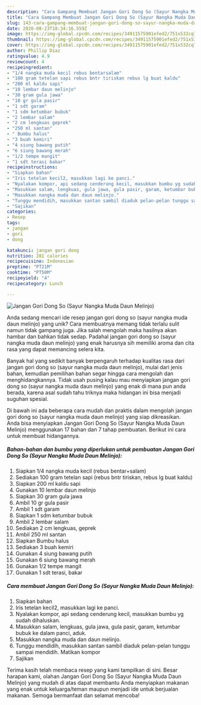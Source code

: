 ```yaml
---
description: "Cara Gampang Membuat Jangan Gori Dong So (Sayur Nangka Muda Daun Melinjo) Anti Gagal"
title: "Cara Gampang Membuat Jangan Gori Dong So (Sayur Nangka Muda Daun Melinjo) Anti Gagal"
slug: 143-cara-gampang-membuat-jangan-gori-dong-so-sayur-nangka-muda-daun-melinjo-anti-gagal
date: 2020-08-23T18:34:16.559Z
image: https://img-global.cpcdn.com/recipes/34911575901efed2/751x532cq70/jangan-gori-dong-so-sayur-nangka-muda-daun-melinjo-foto-resep-utama.jpg
thumbnail: https://img-global.cpcdn.com/recipes/34911575901efed2/751x532cq70/jangan-gori-dong-so-sayur-nangka-muda-daun-melinjo-foto-resep-utama.jpg
cover: https://img-global.cpcdn.com/recipes/34911575901efed2/751x532cq70/jangan-gori-dong-so-sayur-nangka-muda-daun-melinjo-foto-resep-utama.jpg
author: Phillip Diaz
ratingvalue: 4.9
reviewcount: 4
recipeingredient:
- "1/4 nangka muda kecil rebus bentarsalam"
- "100 gram tetelan sapi rebus bntr tiriskan rebus lg buat kaldu"
- "200 ml kaldu sapi"
- "10 lembar daun melinjo"
- "30 gram gula jawa"
- "10 gr gula pasir"
- "1 sdt garam"
- "1 sdm ketumbar bubuk"
- "2 lembar salam"
- "2 cm lengkuas geprek"
- "250 ml santan"
- " Bumbu halus"
- "3 buah kemiri"
- "4 siung bawang putih"
- "6 siung bawang merah"
- "1/2 tempe mangit"
- "1 sdt terasi bakar"
recipeinstructions:
- "Siapkan bahan"
- "Iris tetelan kecil2, masukkan lagi ke panci."
- "Nyalakan kompor, api sedang cenderung kecil, masukkan bumbu yg sudah dihaluskan."
- "Masukkan salam, lengkuas, gula jawa, gula pasir, garam, ketumbar bubuk ke dalam panci, aduk."
- "Masukkan nangka muda dan daun melinjo."
- "Tunggu mendidih, masukkan santan sambil diaduk pelan-pelan tunggu sampai mendidih. Matikan kompor"
- "Sajikan"
categories:
- Resep
tags:
- jangan
- gori
- dong

katakunci: jangan gori dong 
nutrition: 281 calories
recipecuisine: Indonesian
preptime: "PT21M"
cooktime: "PT50M"
recipeyield: "4"
recipecategory: Lunch

---
```



![Jangan Gori Dong So (Sayur Nangka Muda Daun Melinjo)](https://img-global.cpcdn.com/recipes/34911575901efed2/751x532cq70/jangan-gori-dong-so-sayur-nangka-muda-daun-melinjo-foto-resep-utama.jpg)

Anda sedang mencari ide resep jangan gori dong so (sayur nangka muda daun melinjo) yang unik? Cara membuatnya memang tidak terlalu sulit namun tidak gampang juga. Jika salah mengolah maka hasilnya akan hambar dan bahkan tidak sedap. Padahal jangan gori dong so (sayur nangka muda daun melinjo) yang enak harusnya sih memiliki aroma dan cita rasa yang dapat memancing selera kita.



Banyak hal yang sedikit banyak berpengaruh terhadap kualitas rasa dari jangan gori dong so (sayur nangka muda daun melinjo), mulai dari jenis bahan, kemudian pemilihan bahan segar hingga cara mengolah dan menghidangkannya. Tidak usah pusing kalau mau menyiapkan jangan gori dong so (sayur nangka muda daun melinjo) yang enak di mana pun anda berada, karena asal sudah tahu triknya maka hidangan ini bisa menjadi suguhan spesial.


Di bawah ini ada beberapa cara mudah dan praktis dalam mengolah jangan gori dong so (sayur nangka muda daun melinjo) yang siap dikreasikan. Anda bisa menyiapkan Jangan Gori Dong So (Sayur Nangka Muda Daun Melinjo) menggunakan 17 bahan dan 7 tahap pembuatan. Berikut ini cara untuk membuat hidangannya.

<!--inarticleads1-->

##### Bahan-bahan dan bumbu yang diperlukan untuk pembuatan Jangan Gori Dong So (Sayur Nangka Muda Daun Melinjo):

1. Siapkan 1/4 nangka muda kecil (rebus bentar+salam)
1. Sediakan 100 gram tetelan sapi (rebus bntr tiriskan, rebus lg buat kaldu)
1. Siapkan 200 ml kaldu sapi
1. Gunakan 10 lembar daun melinjo
1. Siapkan 30 gram gula jawa
1. Ambil 10 gr gula pasir
1. Ambil 1 sdt garam
1. Siapkan 1 sdm ketumbar bubuk
1. Ambil 2 lembar salam
1. Sediakan 2 cm lengkuas, geprek
1. Ambil 250 ml santan
1. Siapkan  Bumbu halus
1. Sediakan 3 buah kemiri
1. Gunakan 4 siung bawang putih
1. Gunakan 6 siung bawang merah
1. Gunakan 1/2 tempe mangit
1. Gunakan 1 sdt terasi, bakar




<!--inarticleads2-->

##### Cara membuat Jangan Gori Dong So (Sayur Nangka Muda Daun Melinjo):

1. Siapkan bahan
1. Iris tetelan kecil2, masukkan lagi ke panci.
1. Nyalakan kompor, api sedang cenderung kecil, masukkan bumbu yg sudah dihaluskan.
1. Masukkan salam, lengkuas, gula jawa, gula pasir, garam, ketumbar bubuk ke dalam panci, aduk.
1. Masukkan nangka muda dan daun melinjo.
1. Tunggu mendidih, masukkan santan sambil diaduk pelan-pelan tunggu sampai mendidih. Matikan kompor
1. Sajikan




Terima kasih telah membaca resep yang kami tampilkan di sini. Besar harapan kami, olahan Jangan Gori Dong So (Sayur Nangka Muda Daun Melinjo) yang mudah di atas dapat membantu Anda menyiapkan makanan yang enak untuk keluarga/teman maupun menjadi ide untuk berjualan makanan. Semoga bermanfaat dan selamat mencoba!
